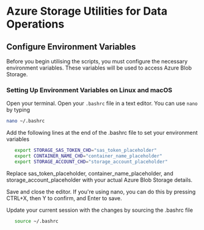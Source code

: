 # Azure Storage Utilities for Data Operations

## Configure Environment Variables

Before you begin utilising the scripts, you must configure the necessary environment variables. These variables will be used to access Azure Blob Storage.

### Setting Up Environment Variables on Linux and macOS

Open your terminal.
Open your `.bashrc` file in a text editor. You can use `nano` by typing

```bash
nano ~/.bashrc
```

Add the following lines at the end of the .bashrc file to set your environment variables

```bash
   export STORAGE_SAS_TOKEN_CHD="sas_token_placeholder"
   export CONTAINER_NAME_CHD="container_name_placeholder"
   export STORAGE_ACCOUNT_CHD="storage_account_placeholder"
   ```

   Replace sas_token_placeholder, container_name_placeholder, and storage_account_placeholder with your actual Azure Blob Storage details.

Save and close the editor. If you're using nano, you can do this by pressing CTRL+X, then Y to confirm, and Enter to save.

Update your current session with the changes by sourcing the .bashrc file

```bash
   source ~/.bashrc
   ```
